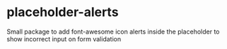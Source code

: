 # placeholder-alerts
Small package to add font-awesome icon alerts inside the placeholder to show incorrect input on form validation
